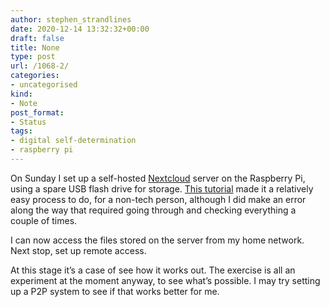 ```yaml
---
author: stephen_strandlines
date: 2020-12-14 13:32:32+00:00
draft: false
title: None
type: post
url: /1068-2/
categories:
- uncategorised
kind:
- Note
post_format:
- Status
tags:
- digital self-determination
- raspberry pi
---
```


On Sunday I set up a self-hosted [Nextcloud](https://nextcloud.com) server on the Raspberry Pi, using a spare USB flash drive for storage. [This tutorial](https://techmadeeasy.co.uk/2020/03/setup-a-raspberry-pi-cloud-server-with-nextcloud/) made it a relatively easy process to do, for a non-tech person, although I did make an error along the way that required going through and checking everything a couple of times.

I can now access the files stored on the server from my home network. Next stop, set up remote access.

At this stage it’s a case of see how it works out. The exercise is all an experiment at the moment anyway, to see what’s possible. I may try setting up a P2P system to see if that works better for me.
